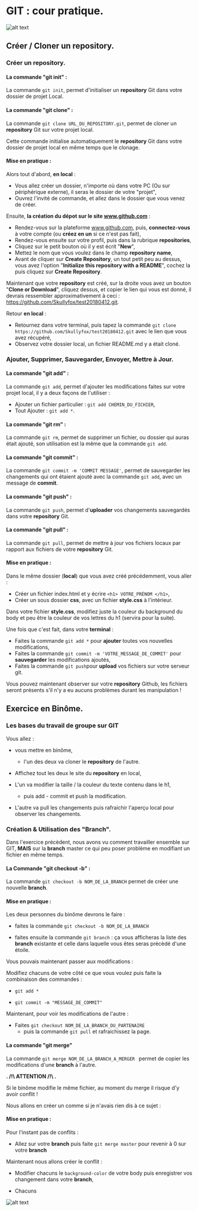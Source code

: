 # GIT : cour pratique.

![alt text](https://i2.wp.com/wptavern.com/wp-content/uploads/2014/06/revisr-banner.png?ssl=1 "GIT")

## Créer / Cloner un **repository**.

### Créer un repository.

#### La commande "**git init**" :

La commande ```git init```, permet d'initialiser un **repository** Git dans votre dossier de projet Local.

#### La commande "**git clone**" :

La commande ```git clone URL_DU_REPOSITORY.git```, permet de cloner un **repository** Git sur votre projet local.

Cette commande initialise automatiquement le  **repository** Git dans votre dossier de projet local en même temps que le clonage.

#### Mise en pratique :

Alors tout d'abord, **en local** : 

- Vous allez créer un dossier, n'importe où dans votre PC (Ou sur périphérique externe), il seras le dossier de votre "projet",
- Ouvrez l'invité de commande, et allez dans le dossier que vous venez de créer.

Ensuite, **la création du dépot sur le site www.github.com** :

- Rendez-vous sur la plateforme www.github.com, puis, **connectez-vous** à votre compte (ou **créez en un** si ce n'est pas fait),
- Rendez-vous ensuite sur votre profil, puis dans la rubrique **repositories**,
- Cliquez sur le petit bouton où il y est écrit "**New**",
- Mettez le nom que vous voulez dans le champ **repository name**,
- Avant de cliquer sur **Create Repository**, un tout petit peu au dessus, vous avez l'option "**Initialize this repository with a README**", cochez la puis cliquez sur **Create Repository**.

Maintenant que votre **repository** est créé, sur la droite vous avez un bouton "**Clone or Download**", cliquez dessus, et copier le lien qui vous est donné, il devrais ressembler approximativement à ceci : https://github.com/Skullyfox/test20180412.git.

Retour **en local** : 

- Retournez dans votre terminal, puis tapez la commande ```git clone https://github.com/Skullyfox/test20180412.git``` avec le lien que vous avez récupéré,
- Observez votre dossier local, un fichier README.md y a était cloné.

### Ajouter, Supprimer, Sauvegarder, Envoyer, Mettre à Jour.

#### La commande "**git add**" :

La commande ```git add```, permet d'ajouter les modifications faites sur votre projet local, il y a deux façons de l'utiliser :

- Ajouter un fichier particulier : ```git add CHEMIN_DU_FICHIER```,
- Tout Ajouter : ```git add *```.

#### La commande "**git rm**" :

La commande ```git rm```, permet de supprimer un fichier, ou dossier qui auras était ajouté, son utilisation est la même que la commande ```git add```.

#### La commande "**git commit**" :

La commande ```git commit -m 'COMMIT MESSAGE'```, permet de sauvegarder les changements qui ont étaient ajouté avec la commande ```git add```, avec un message de **commit**.

#### La commande "**git push**" :

La commande ```git push```, permet d'**uploader** vos changements sauvegardés dans votre **repository** Git.

#### La commande "**git pull**" : 

La commande ```git pull```, permet de mettre à jour vos fichiers locaux par rapport aux fichiers de votre **repository** Git.

#### Mise en pratique :

Dans le même dossier (**local**) que vous avez créé précédemment, vous aller :

- Créer un fichier index.html et y écrire ```<h1> VOTRE_PRÉNOM </h1>```,
- Créer un sous dossier **css**, avec un fichier **style.css** à l'intérieur.

Dans votre fichier **style.css**, modifiez juste la couleur du background du body et peu être la couleur de vos lettres du h1 (servira pour la suite).

Une fois que c'est fait, dans votre **terminal** :

- Faites la commande ```git add *``` pour **ajouter** toutes vos nouvelles modifications,
- Faites la commande ```git commit -m 'VOTRE_MESSAGE_DE_COMMIT'``` pour **sauvegarder** les modifications ajoutés,
- Faites la commande ```git push```pour **upload** vos fichiers sur votre serveur git.

Vous pouvez maintenant observer sur votre **repository** Github, les fichiers seront présents s'il n'y a eu aucuns problèmes durant les manipulation !

## Exercice en Binôme.

### Les bases du travail de groupe sur GIT

Vous allez : 

- vous mettre en binôme,
    - l'un des deux va cloner le **repository** de l'autre.

- Affichez tout les deux le site du **repository** en local,

- L'un va modifier la taille / la couleur du texte contenu dans le h1,
    - puis add - commit et push la modification.

- L'autre va pull les changements puis rafraichir l'aperçu local pour observer les changements.

### Création & Utilisation des "Branch".

Dans l'exercice précèdent, nous avons vu comment travailler ensemble sur GIT, **MAIS** sur la **branch** master ce qui peu poser problème en modifiant un fichier en même temps.

#### La Commande "git checkout -b" :

La commande ```git checkout -b NOM_DE_LA_BRANCH``` permet de créer une nouvelle **branch**.

#### Mise en pratique :

Les deux personnes du binôme devrons le faire :

- faites la commande ```git checkout -b NOM_DE_LA_BRANCH```

- faites ensuite la commande ```git branch``` : ça vous afficheras la liste des **branch** existante et celle dans laquelle vous êtes seras précèdé d'une étoile.

Vous pouvais maintenant passer aux modifications :

Modifiez chacuns de votre côté ce que vous voulez puis faite la combinaison des commandes :

- ```git add * ```

- ```git commit -m "MESSAGE_DE_COMMIT"```

Maintenant, pour voir les modifications de l'autre :

- Faites ```git checkout NOM_DE_LA_BRANCH_DU_PARTENAIRE ```
    - puis la commande ``` git pull ``` et rafraichissez la page.

#### La commande "git merge"

La commande ```git merge NOM_DE_LA_BRANCH_A_MERGER ``` permet de copier les modifications d'une **branch** à l'autre.

**. /!\ ATTENTION /!\ .**

Si le binôme modifie le même fichier, au moment du merge il risque d'y avoir conflit !

Nous allons en créer un comme si je n'avais rien dis à ce sujet :

#### Mise en pratique :

Pour l'instant pas de conflits : 

- Allez sur votre **branch** puis faite ```git merge master``` pour revenir à 0 sur votre **branch**

Maintenant nous allons créer le conflit :

- Modifier chacuns le ```background-color``` de votre body puis enregistrer vos changement dans votre **branch**,

- Chacuns


![alt text](https://orig00.deviantart.net/d3c0/f/2014/209/7/5/keep_calm__032___and_develop_by_hundredmelanie-d7sozan.png "keep calm and develop")